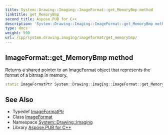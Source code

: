 ```yaml
---
title: System::Drawing::Imaging::ImageFormat::get_MemoryBmp method
linktitle: get_MemoryBmp
second_title: Aspose.PUB for C++
description: 'System::Drawing::Imaging::ImageFormat::get_MemoryBmp method. Returns a shared pointer to an ImageFormat object that represents the format of a bitmap in memory in C++.'
type: docs
weight: 500
url: /cpp/system.drawing.imaging/imageformat/get_memorybmp/
---
```

## ImageFormat::get_MemoryBmp method


Returns a shared pointer to an [ImageFormat](../) object that represents the format of a bitmap in memory.

```cpp
static ImageFormatPtr System::Drawing::Imaging::ImageFormat::get_MemoryBmp()
```

## See Also

* Typedef [ImageFormatPtr](../../imageformatptr/)
* Class [ImageFormat](../)
* Namespace [System::Drawing::Imaging](../../)
* Library [Aspose.PUB for C++](../../../)
